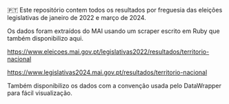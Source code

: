 🇵🇹 
Este repositório contem todos os resultados por freguesia das eleições legislativas de janeiro de 2022 e março de 2024.

Os dados foram extraídos do MAI usando um scraper escrito em Ruby que também disponibilizo aqui.

https://www.eleicoes.mai.gov.pt/legislativas2022/resultados/territorio-nacional

https://www.legislativas2024.mai.gov.pt/resultados/territorio-nacional 

Também disponibilizo os dados com a convenção usada pelo DataWrapper para fácil visualização.
